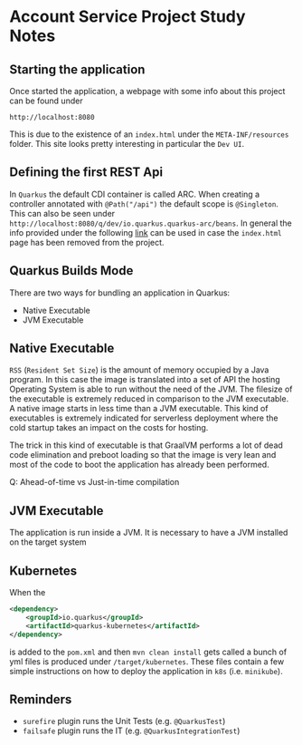 # Account Service Project Study Notes

## Starting the application

Once started the application, a webpage with some info about this project can be found under 

```shell
http://localhost:8080
```

This is due to the existence of an `index.html` under the `META-INF/resources` folder. This site looks
pretty interesting in particular the `Dev UI`.

## Defining the first REST Api

In `Quarkus` the default CDI container is called ARC. When creating a controller annotated with `@Path("/api")` the
default scope is `@Singleton`. This can also be seen under `http://localhost:8080/q/dev/io.quarkus.quarkus-arc/beans`. 
In general the info provided under the following [link](http://localhost:8080/q/dev/) can be used in case the `index.html`
page has been removed from the project.

## Quarkus Builds Mode

There are two ways for bundling an application in Quarkus:

- Native Executable
- JVM Executable

## Native Executable

`RSS` (`Resident Set Size`) is the amount of memory occupied by a Java program. In this case the image is translated into a set
of API the hosting Operating System is able to run without the need of the JVM. The filesize of the executable is extremely reduced
in comparison to the JVM executable. A native image starts in less time than a JVM executable. This kind of executables is extremely
indicated for serverless deployment where the cold startup takes an impact on the costs for hosting.

The trick in this kind of executable is that GraalVM performs a lot of dead code elimination and preboot loading so that the image is 
very lean and most of the code to boot the application has already been performed.  

Q: Ahead-of-time vs Just-in-time compilation

## JVM Executable

The application is run inside a JVM. It is necessary to have a JVM installed on the target system 

## Kubernetes 

When the 

```xml
<dependency>
    <groupId>io.quarkus</groupId>
    <artifactId>quarkus-kubernetes</artifactId>
</dependency>
```

is added to the `pom.xml` and then `mvn clean install` gets called a bunch of yml files is produced under `/target/kubernetes`. These
files contain a few simple instructions on how to deploy the application in `k8s` (i.e. `minikube`).

## Reminders

- `surefire` plugin runs the Unit Tests (e.g. `@QuarkusTest`)
- `failsafe` plugin runs the IT (e.g. `@QuarkusIntegrationTest`)